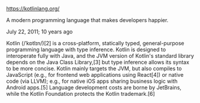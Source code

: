 https://kotlinlang.org/ 

A modern programming language
that makes developers happier.


July 22, 2011; 10 years ago

Kotlin (/ˈkɒtlɪn/)[2] is a cross-platform, statically typed, general-purpose programming language with type inference. Kotlin is designed to interoperate fully with Java, and the JVM version of Kotlin's standard library depends on the Java Class Library,[3] but type inference allows its syntax to be more concise. Kotlin mainly targets the JVM, but also compiles to JavaScript (e.g., for frontend web applications using React[4]) or native code (via LLVM); e.g., for native iOS apps sharing business logic with Android apps.[5] Language development costs are borne by JetBrains, while the Kotlin Foundation protects the Kotlin trademark.[6]
